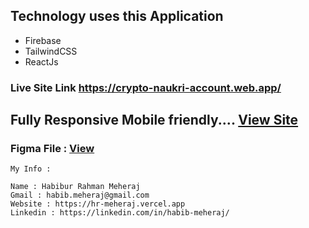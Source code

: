 ## Technology uses this Application 
  - Firebase 
  - TailwindCSS
  - ReactJs 

### Live Site Link https://crypto-naukri-account.web.app/
## Fully Responsive Mobile friendly.... [View Site](https://crypto-naukri-account.web.app/)

### Figma File : [View](https://www.figma.com/file/Etw1nlaowmEeWn1p4JyyVV/Interview-Assesment)

```My Info : ```


    Name : Habibur Rahman Meheraj
    Gmail : habib.meheraj@gmail.com
    Website : https://hr-meheraj.vercel.app
    Linkedin : https://linkedin.com/in/habib-meheraj/
